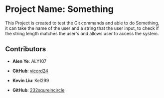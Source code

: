 # Project Name: Something

This Project is created to test the Git commands and able to do Something, it can take the name of the user and a string that the user input, 
to check if the string length matches the user's and allows user to access the system.

## Contributors

- **Alen Ye**: ALY107
- **GitHub**: [vicord24](https://github.com/vicord24)

- **Kevin Liu**: Kel299
- **GitHub**: [232squreincircle](https://github.com/232squreincircle)
